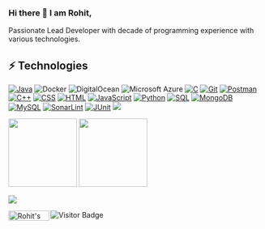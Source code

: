 ### Hi there 👋 I am Rohit,
Passionate Lead Developer with decade of programming experience with various technologies.

## ⚡ Technologies

<p>
    <a href="https://github.com/search?q=user%3ADenverCoder1+language%3Ajava"><img alt="Java" src="https://custom-icon-badges.herokuapp.com/badge/Java-007396.svg?logo=java&logoColor=white"></a>
    <a><img alt="Docker" src="https://img.shields.io/badge/-Docker-black?style=flat-square&logo=docker"></a>
    <a><img alt="DigitalOcean" src="https://img.shields.io/badge/-Digital%20Ocean-darkblue?style=flat-square&logo=digitalocean"></a>
    <a><img alt="Microsoft Azure" src="https://img.shields.io/badge/Microsoft%20Azure-232F7E?style=flat-square&logo=microsoft-azure"></a>
    <a href="https://github.com/search?q=user%3ADenverCoder1+language%3Ac"><img alt="C" src="https://custom-icon-badges.herokuapp.com/badge/C-03599C.svg?logo=c-in-hexagon&logoColor=white"></a>
    <a href="#"><img alt="Git" src="https://img.shields.io/badge/Git-F05033.svg?logo=git&logoColor=white"></a>
    <a href="#"><img alt="Postman" src="https://img.shields.io/badge/Postman-FF6C37?logo=postman&logoColor=white"></a>    
    <a href="https://github.com/search?q=user%3ADenverCoder1+language%3Acpp"><img alt="C++" src="https://custom-icon-badges.herokuapp.com/badge/C++-9C033A.svg?logo=cpp2&logoColor=white"></a>
    <a href="https://github.com/search?q=user%3ADenverCoder1+language%3Acss"><img alt="CSS" src="https://img.shields.io/badge/CSS-1572B6.svg?logo=css3&logoColor=white"></a>
    <a href="https://github.com/search?q=user%3ADenverCoder1+language%3Ahtml"><img alt="HTML" src="https://img.shields.io/badge/HTML-E34F26.svg?logo=html5&logoColor=white"></a>
    <a href="https://github.com/search?q=user%3ADenverCoder1+language%3Ajavascript"><img alt="JavaScript" src="https://img.shields.io/badge/JavaScript-F7DF1E.svg?logo=javascript&logoColor=black"></a>
    <a href="https://github.com/search?q=user%3ADenverCoder1+language%3Apython"><img alt="Python" src="https://img.shields.io/badge/Python-14354C.svg?logo=python&logoColor=white"></a>
    <a href="https://github.com/search?q=user%3ADenverCoder1+language%3Asql"><img alt="SQL" src="https://custom-icon-badges.herokuapp.com/badge/SQL-025E8C.svg?logo=database&logoColor=white"></a>
    <a href="#"><img alt="MongoDB" src ="https://img.shields.io/badge/MongoDB-4ea94b.svg?logo=mongodb&logoColor=white"></a>
    <a href="#"><img alt="MySQL" src="https://img.shields.io/badge/MySQL-00f.svg?logo=mysql&logoColor=white"></a>
    <a href="#"><img alt="SonarLint" src="https://img.shields.io/badge/-SonarLint-CB2029?logo=sonarlint&logoColor=white"></a>
    <a href="#"><img alt="JUnit" src="https://custom-icon-badges.herokuapp.com/badge/JUnit-25A162.svg?logo=check-circle&logoColor=white"></a>
    <a href="#"><img src="https://img.shields.io/badge/Jira-0052CC?style=for-the-badge&logo=Jira&logoColor=white" border-radius="10px"></a>
</p>


<div>
  <img height="135px" src="https://github-readme-stats.vercel.app/api?username=rohitkhadse&theme=nord&show_icons=true&hide_title=true&hide_border=true&hide_rank=true&include_all_commits=true&count_private=true&line_height=21">
  <img height="135px" src="https://github-readme-stats.vercel.app/api/top-langs/?username=rohitkhadse&theme=nord&&hide_title=true&hide_border=true&layout=compact&langs_count=8">
</div>

<a><img src="https://github-profile-summary-cards.vercel.app/api/cards/profile-details?username=rohitkhadse&theme=nord_bright"/></a>

<a href="https://www.linkedin.com/in/rohitkhadse/">
  <img align="left" alt="Rohit's LinkedIn" height="20px" width="80px"  src="https://img.shields.io/badge/LinkedIn-0077B5?style=for-the-badge&logo=linkedin&logoColor=white" />
</a>

<a>![Visitor Badge](https://visitor-badge.laobi.icu/badge?page_id=rohitkhadse)</a>
